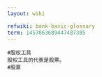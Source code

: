 ```yaml
---
layout: wiki

refwiki: bank-basic-glossary
term: 1457063689447487385
---
```


```
#股权工具 
股权工具的代表是股票。
#股票

```
